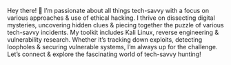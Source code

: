 Hey there! 👋 I’m passionate about all things tech-savvy with a focus on various approaches & use of ethical hacking. I thrive on dissecting digital mysteries, uncovering hidden clues & piecing together the puzzle of various tech-savvy incidents. My toolkit includes Kali Linux, reverse engineering & vulnerability research. Whether it’s tracking down exploits, detecting loopholes & securing vulnerable systems, I’m always up for the challenge. Let’s connect & explore the fascinating world of tech-savvy hunting!

<!---
techsavvyhuntress/techsavvyhuntress is a ✨ special ✨ repository because its `README.md` (this file) appears on your GitHub profile.
You can click the Preview link to take a look at your changes.
--->


